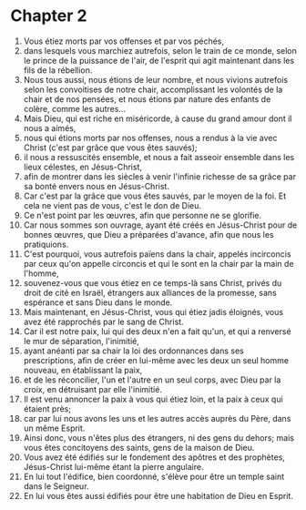 # Chapter 2

1. Vous étiez morts par vos offenses et par vos péchés,
2. dans lesquels vous marchiez autrefois, selon le train de ce monde, selon le prince de la puissance de l'air, de l'esprit qui agit maintenant dans les fils de la rébellion.
3. Nous tous aussi, nous étions de leur nombre, et nous vivions autrefois selon les convoitises de notre chair, accomplissant les volontés de la chair et de nos pensées, et nous étions par nature des enfants de colère, comme les autres...
4. Mais Dieu, qui est riche en miséricorde, à cause du grand amour dont il nous a aimés,
5. nous qui étions morts par nos offenses, nous a rendus à la vie avec Christ (c'est par grâce que vous êtes sauvés);
6. il nous a ressuscités ensemble, et nous a fait asseoir ensemble dans les lieux célestes, en Jésus-Christ,
7. afin de montrer dans les siècles à venir l'infinie richesse de sa grâce par sa bonté envers nous en Jésus-Christ.
8. Car c'est par la grâce que vous êtes sauvés, par le moyen de la foi. Et cela ne vient pas de vous, c'est le don de Dieu.
9. Ce n'est point par les œuvres, afin que personne ne se glorifie.
10. Car nous sommes son ouvrage, ayant été créés en Jésus-Christ pour de bonnes œuvres, que Dieu a préparées d'avance, afin que nous les pratiquions.
11. C'est pourquoi, vous autrefois païens dans la chair, appelés incirconcis par ceux qu'on appelle circoncis et qui le sont en la chair par la main de l'homme,
12. souvenez-vous que vous étiez en ce temps-là sans Christ, privés du droit de cité en Israël, étrangers aux alliances de la promesse, sans espérance et sans Dieu dans le monde.
13. Mais maintenant, en Jésus-Christ, vous qui étiez jadis éloignés, vous avez été rapprochés par le sang de Christ.
14. Car il est notre paix, lui qui des deux n'en a fait qu'un, et qui a renversé le mur de séparation, l'inimitié,
15. ayant anéanti par sa chair la loi des ordonnances dans ses prescriptions, afin de créer en lui-même avec les deux un seul homme nouveau, en établissant la paix,
16. et de les réconcilier, l'un et l'autre en un seul corps, avec Dieu par la croix, en détruisant par elle l'inimitié.
17. Il est venu annoncer la paix à vous qui étiez loin, et la paix à ceux qui étaient près;
18. car par lui nous avons les uns et les autres accès auprès du Père, dans un même Esprit.
19. Ainsi donc, vous n'êtes plus des étrangers, ni des gens du dehors; mais vous êtes concitoyens des saints, gens de la maison de Dieu.
20. Vous avez été édifiés sur le fondement des apôtres et des prophètes, Jésus-Christ lui-même étant la pierre angulaire.
21. En lui tout l'édifice, bien coordonné, s'élève pour être un temple saint dans le Seigneur.
22. En lui vous êtes aussi édifiés pour être une habitation de Dieu en Esprit.

